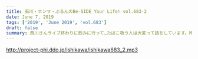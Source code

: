 ```yaml
---
title: 石川・ホンマ・ぶるんのBe-SIDE Your Life! vol.683-2
date: June 7, 2019
tags: ['2019', 'June 2019', 'vol.683']
draft: false
summary: 西川さんライブ終わりに飲みに行って…たばこ吸う人は大変って話をしています。MIURA
---
```


http://project-phi.ddo.jp/ishikawa/ishikawa683_2.mp3